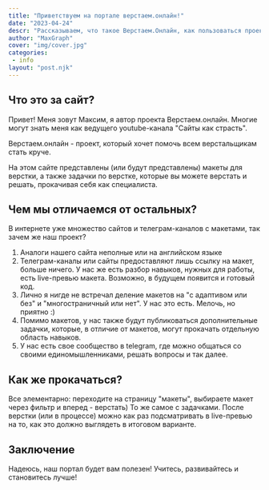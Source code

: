 ```yaml
---
title: "Приветствуем на портале верстаем.онлайн!"
date: "2023-04-24"
descr: "Рассказываем, что такое Верстаем.Онлайн, как пользоваться проектом, какие планы на будущее"
author: "MaxGraph"
cover: "img/cover.jpg"
categories:
 - info
layout: "post.njk"
---
```


<h2 id="one">Что это за сайт?</h2>

Привет! Меня зовут Максим, я автор проекта Верстаем.онлайн. Многие могут знать меня как ведущего youtube-канала "Сайты как страсть".

Верстаем.онлайн - проект, который хочет помочь всем верстальщикам стать круче.

На этом сайте представлены (или будут представлены) макеты для верстки, а также задачки по верстке, которые вы можете верстать и решать, прокачивая себя как специалиста.

<h2 id="two">Чем мы отличаемся от остальных?</h2>

В интернете уже множество сайтов и телеграм-каналов с макетами, так зачем же наш проект?

1. Аналоги нашего сайта неполные или на английском языке
2. Телеграм-каналы или сайты предоставляют лишь ссылку на макет, больше ничего. У нас же есть разбор навыков, нужных для работы, есть live-превью макета. Возможно, в будущем появится и готовый код.
3. Лично я нигде не встречал деление макетов на "с адаптивом или без" и "многостраничный или нет". У нас это есть. Мелочь, но приятно :)
4. Помимо макетов, у нас также будут публиковаться дополнительные задачки, которые, в отличие от макетов, могут прокачать отдельную область навыков.
5. У нас есть свое сообщество в telegram, где можно общаться со своими единомышленниками, решать вопросы и так далее.

<h2 id="three">Как же прокачаться?</h2>

Все элементарно: переходите на страницу "макеты", выбираете макет через фильтр и вперед - верстать) То же самое с задачками. После верстки (или в процессе) можно как раз подсматривать в live-превью на то, как это должно выглядеть в итоговом варианте.

<h2 id="four">Заключение</h2>

Надеюсь, наш портал будет вам полезен! Учитесь, развивайтесь и становитесь лучше!

